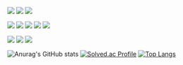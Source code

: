 
<!-- dart, flutter firebase-->
<img src="https://img.shields.io/badge/dart-000000?style=flat-square&logo=Dart&logoColor=white"/></a>
<img src="https://img.shields.io/badge/flutter-000000?style=flat-square&logo=Flutter&logoColor=white"/></a>
<img src="https://img.shields.io/badge/firebase-000000?style=flat-square&logo=Firebase&logoColor=white"/></a><br>

<!-- Java, Spring -->
<img src="https://img.shields.io/badge/Java-000000?style=flat-square&logo=Java&logoColor=white"/></a>
<img src="https://img.shields.io/badge/Spring-000000?style=flat-square&logo=Spring&logoColor=white"/></a>
<img src="https://img.shields.io/badge/SpringBoot-000000?style=flat-square&logo=SpringBoot&logoColor=white"/></a>
<img src="https://img.shields.io/badge/JSP-000000?style=flat-square&logo=JSP&logoColor=white"/></a>
<img src="https://img.shields.io/badge/Oracle-000000?style=flat-square&logo=OracleDB&logoColor=white"/></a><br>

<!-- frontend -->
<img src="https://img.shields.io/badge/HTML-000000?style=flat-square&logo=html&logoColor=white"/></a>
<img src="https://img.shields.io/badge/CSS-000000?style=flat-square&logo=css&logoColor=white"/></a>
<img src="https://img.shields.io/badge/Javascript-000000?style=flat-square&logo=Javascript&logoColor=white"/></a><br>





![Anurag's GitHub stats](https://github-readme-stats.vercel.app/api?username=Jang-zn&show_icons=true&theme=dracula)
[![Solved.ac Profile](http://mazassumnida.wtf/api/v2/generate_badge?boj=zn2309)](https://solved.ac/zn2309/)
[![Top Langs](https://github-readme-stats.vercel.app/api/top-langs/?username=Jang-zn&layout=compact&show_icons=true&theme=dracula)](https://github.com/anuraghazra/github-readme-stats)


<!--
**Jang-zn/Jang-zn** is a ✨ _special_ ✨ repository because its `README.md` (this file) appears on your GitHub profile.

Here are some ideas to get you started:

- 🔭 I’m currently working on ...
- 🌱 I’m currently learning ...
- 👯 I’m looking to collaborate on ...
- 🤔 I’m looking for help with ...
- 💬 Ask me about ...
- 📫 How to reach me: ...
- 😄 Pronouns: ...
- ⚡ Fun fact: ...
-->
